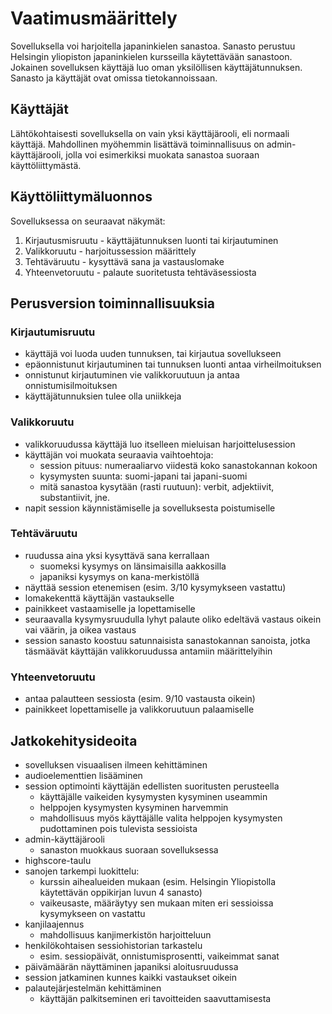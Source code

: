 # Vaatimusmäärittely
Sovelluksella voi harjoitella japaninkielen sanastoa.
Sanasto perustuu Helsingin yliopiston japaninkielen kursseilla käytettävään
sanastoon. Jokainen sovelluksen käyttäjä luo oman yksilöllisen
käyttäjätunnuksen. Sanasto ja käyttäjät ovat omissa tietokannoissaan.

## Käyttäjät
Lähtökohtaisesti sovelluksella on vain yksi käyttäjärooli, eli normaali
käyttäjä. Mahdollinen myöhemmin lisättävä toiminnallisuus on
admin-käyttäjärooli, jolla voi esimerkiksi muokata sanastoa suoraan
käyttöliittymästä. 

## Käyttöliittymäluonnos
Sovelluksessa on seuraavat näkymät:

1. Kirjautusmisruutu - käyttäjätunnuksen luonti tai kirjautuminen
2. Valikkoruutu - harjoitussession määrittely
3. Tehtäväruutu - kysyttävä sana ja vastauslomake
4. Yhteenvetoruutu -  palaute suoritetusta tehtäväsessiosta

## Perusversion toiminnallisuuksia

### Kirjautumisruutu
- käyttäjä voi luoda uuden tunnuksen, tai kirjautua sovellukseen
- epäonnistunut kirjautuminen tai tunnuksen luonti antaa virheilmoituksen
- onnistunut kirjautuminen vie valikkoruutuun ja antaa onnistumisilmoituksen
- käyttäjätunnuksien tulee olla uniikkeja

### Valikkoruutu
- valikkoruudussa käyttäjä luo itselleen mieluisan harjoittelusession
- käyttäjän voi muokata seuraavia vaihtoehtoja:
  - session pituus: numeraaliarvo viidestä koko sanastokannan kokoon 
  - kysymysten suunta: suomi-japani tai japani-suomi
  - mitä sanastoa kysytään (rasti ruutuun): verbit, adjektiivit, substantiivit,
jne. 
- napit session käynnistämiselle ja sovelluksesta poistumiselle

### Tehtäväruutu
- ruudussa aina yksi kysyttävä sana kerrallaan
  - suomeksi kysymys on länsimaisilla aakkosilla
  - japaniksi kysymys on kana-merkistöllä
- näyttää session etenemisen (esim. 3/10 kysymykseen vastattu)
- lomakekenttä käyttäjän vastaukselle
- painikkeet vastaamiselle ja lopettamiselle
- seuraavalla kysymysruudulla lyhyt palaute oliko edeltävä vastaus oikein vai
väärin, ja oikea vastaus
- session sanasto koostuu satunnaisista sanastokannan sanoista, jotka
täsmäävät käyttäjän valikkoruudussa antamiin määrittelyihin

### Yhteenvetoruutu
- antaa palautteen sessiosta (esim. 9/10 vastausta oikein)
- painikkeet lopettamiselle ja valikkoruutuun palaamiselle

## Jatkokehitysideoita
- sovelluksen visuaalisen ilmeen kehittäminen
- audioelementtien lisääminen
- session optimointi käyttäjän edellisten suoritusten perusteella
  - käyttäjälle vaikeiden kysymysten kysyminen useammin
  - helppojen kysymysten kysyminen harvemmin
   - mahdollisuus myös käyttäjälle valita helppojen kysymysten pudottaminen
pois tulevista sessioista
- admin-käyttäjärooli
  - sanaston muokkaus suoraan sovelluksessa
- highscore-taulu
- sanojen tarkempi luokittelu:
  - kurssin aihealueiden mukaan (esim. Helsingin Yliopistolla käytettävän
 oppikirjan luvun 4 sanasto)
  - vaikeusaste, määräytyy sen mukaan miten eri sessioissa kysymykseen on vastattu
- kanjilaajennus
  - mahdollisuus kanjimerkistön harjoitteluun
- henkilökohtaisen sessiohistorian tarkastelu
  - esim. sessiopäivät, onnistumisprosentti, vaikeimmat sanat
- päivämäärän näyttäminen japaniksi aloitusruudussa
- session jatkaminen kunnes kaikki vastaukset oikein 
- palautejärjestelmän kehittäminen
  - käyttäjän palkitseminen eri tavoitteiden saavuttamisesta

